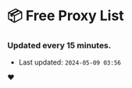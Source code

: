 # :package: Free Proxy List
### Updated every 15 minutes.

- Last updated: `2024-05-09 03:56`

:heart:
